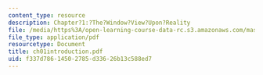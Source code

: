```yaml
---
content_type: resource
description: Chapter?1:?The?Window?View?Upon?Reality
file: /media/https%3A/open-learning-course-data-rc.s3.amazonaws.com/mas-450-holographic-imaging-spring-2003/f337d78614502785d33626b13c588ed7_ch01introduction.pdf
file_type: application/pdf
resourcetype: Document
title: ch01introduction.pdf
uid: f337d786-1450-2785-d336-26b13c588ed7
---
```

